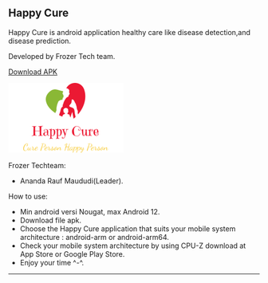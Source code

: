 Happy Cure
-------------------------------------------------------------------------------------------------------------------------------------------------------------------------

Happy Cure is android application healthy care like disease detection,and disease prediction.

Developed by Frozer Tech team.

[Download APK](https://github.com/AnandaRauf/Happy-Cure/releases/)


![Logo](https://raw.githubusercontent.com/AnandaRauf/Happy-Cure/main/logo%20happy%20cure.png)

Frozer Techteam:
- Ananda Rauf Maududi(Leader).


How to use:
- Min android versi Nougat, max Android 12.
- Download file apk.
- Choose the Happy Cure application that suits your mobile system architecture : android-arm or android-arm64.
- Check your mobile system architecture by using CPU-Z download at App Store or Google Play Store.
- Enjoy your time ^-^.  
-------------------------------------------------------------------------------------------------------------------------------------------------------------------------
